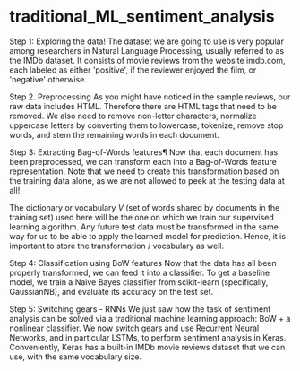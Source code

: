 # traditional_ML_sentiment_analysis


Step 1: Exploring the data!
The dataset we are going to use is very popular among researchers in Natural Language Processing, usually referred to as the IMDb dataset.
It consists of movie reviews from the website imdb.com, each labeled as either 'positive', if the reviewer enjoyed the film, or 'negative' 
otherwise.

Step 2. Preprocessing
As you might have noticed in the sample reviews, our raw data includes HTML. Therefore there are HTML tags that need to be removed. We also
need to remove non-letter characters, normalize uppercase letters by converting them to lowercase, tokenize, remove stop words, and stem 
the remaining words in each document.

Step 3: Extracting Bag-of-Words features¶
Now that each document has been preprocessed, we can transform each into a Bag-of-Words feature representation. Note that we need to create 
this transformation based on the training data alone, as we are not allowed to peek at the testing data at all!

The dictionary or vocabulary $V$ (set of words shared by documents in the training set) used here will be the one on which we train our 
supervised learning algorithm. Any future test data must be transformed in the same way for us to be able to apply the learned model for
prediction. Hence, it is important to store the transformation / vocabulary as well.

Step 4: Classification using BoW features
Now that the data has all been properly transformed, we can feed it into a classifier. To get a baseline model, we train a Naive Bayes
classifier from scikit-learn (specifically, GaussianNB), and evaluate its accuracy on the test set.

Step 5: Switching gears - RNNs
We just saw how the task of sentiment analysis can be solved via a traditional machine learning approach: BoW + a nonlinear classifier.
We now switch gears and use Recurrent Neural Networks, and in particular LSTMs, to perform sentiment analysis in Keras. Conveniently, Keras
has a built-in IMDb movie reviews dataset that we can use, with the same vocabulary size.
